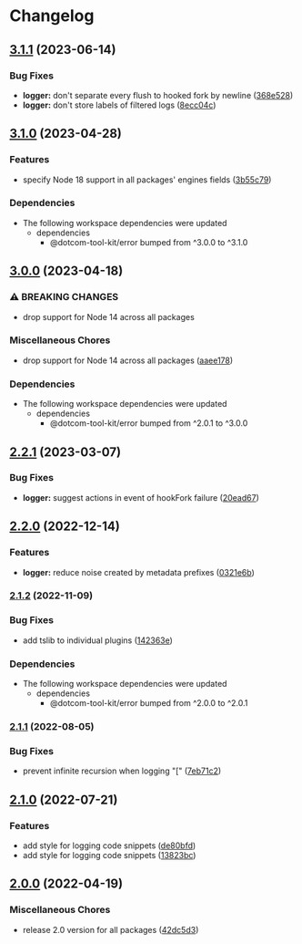 # Changelog

## [3.1.1](https://github.com/Financial-Times/dotcom-tool-kit/compare/logger-v3.1.0...logger-v3.1.1) (2023-06-14)


### Bug Fixes

* **logger:** don't separate every flush to hooked fork by newline ([368e528](https://github.com/Financial-Times/dotcom-tool-kit/commit/368e52804043f2caa67f1cf9193d09194c5d3c15))
* **logger:** don't store labels of filtered logs ([8ecc04c](https://github.com/Financial-Times/dotcom-tool-kit/commit/8ecc04cd5cdb01fbb67e2b0cf6a29d213cd83212))

## [3.1.0](https://github.com/Financial-Times/dotcom-tool-kit/compare/logger-v3.0.0...logger-v3.1.0) (2023-04-28)


### Features

* specify Node 18 support in all packages' engines fields ([3b55c79](https://github.com/Financial-Times/dotcom-tool-kit/commit/3b55c79f3f55b448f1a92fcf842dab6a8906ea70))


### Dependencies

* The following workspace dependencies were updated
  * dependencies
    * @dotcom-tool-kit/error bumped from ^3.0.0 to ^3.1.0

## [3.0.0](https://github.com/Financial-Times/dotcom-tool-kit/compare/logger-v2.2.1...logger-v3.0.0) (2023-04-18)


### ⚠ BREAKING CHANGES

* drop support for Node 14 across all packages

### Miscellaneous Chores

* drop support for Node 14 across all packages ([aaee178](https://github.com/Financial-Times/dotcom-tool-kit/commit/aaee178b535a51f9c75a882d78ffd8e8aa3eac60))


### Dependencies

* The following workspace dependencies were updated
  * dependencies
    * @dotcom-tool-kit/error bumped from ^2.0.1 to ^3.0.0

## [2.2.1](https://github.com/Financial-Times/dotcom-tool-kit/compare/logger-v2.2.0...logger-v2.2.1) (2023-03-07)


### Bug Fixes

* **logger:** suggest actions in event of hookFork failure ([20ead67](https://github.com/Financial-Times/dotcom-tool-kit/commit/20ead677bdd3e6d9dc5cc4ea7fda47aae6d7476a))

## [2.2.0](https://github.com/Financial-Times/dotcom-tool-kit/compare/logger-v2.1.2...logger-v2.2.0) (2022-12-14)


### Features

* **logger:** reduce noise created by metadata prefixes ([0321e6b](https://github.com/Financial-Times/dotcom-tool-kit/commit/0321e6b151d6c4ea9b496c2e5211860163da8a2e))

### [2.1.2](https://github.com/Financial-Times/dotcom-tool-kit/compare/logger-v2.1.1...logger-v2.1.2) (2022-11-09)


### Bug Fixes

* add tslib to individual plugins ([142363e](https://github.com/Financial-Times/dotcom-tool-kit/commit/142363edb2a82ebf4dc3c8e1b392888ebfd7dc89))


### Dependencies

* The following workspace dependencies were updated
  * dependencies
    * @dotcom-tool-kit/error bumped from ^2.0.0 to ^2.0.1

### [2.1.1](https://github.com/Financial-Times/dotcom-tool-kit/compare/logger-v2.1.0...logger-v2.1.1) (2022-08-05)


### Bug Fixes

* prevent infinite recursion when logging "[" ([7eb71c2](https://github.com/Financial-Times/dotcom-tool-kit/commit/7eb71c2a0efe56ce9566fc8efa6b916ed0414a75))

## [2.1.0](https://github.com/Financial-Times/dotcom-tool-kit/compare/logger-v2.0.0...logger-v2.1.0) (2022-07-21)


### Features

* add style for logging code snippets ([de80bfd](https://github.com/Financial-Times/dotcom-tool-kit/commit/de80bfdb1458f44db2fc1c47174600b34deb98d3))
* add style for logging code snippets ([13823bc](https://github.com/Financial-Times/dotcom-tool-kit/commit/13823bc767ef7235e122750f9c59b1501578e617))

## [2.0.0](https://github.com/Financial-Times/dotcom-tool-kit/compare/logger-v1.9.0...logger-v2.0.0) (2022-04-19)


### Miscellaneous Chores

* release 2.0 version for all packages ([42dc5d3](https://github.com/Financial-Times/dotcom-tool-kit/commit/42dc5d39bf330b9bca4121d062470904f9c6918d))
